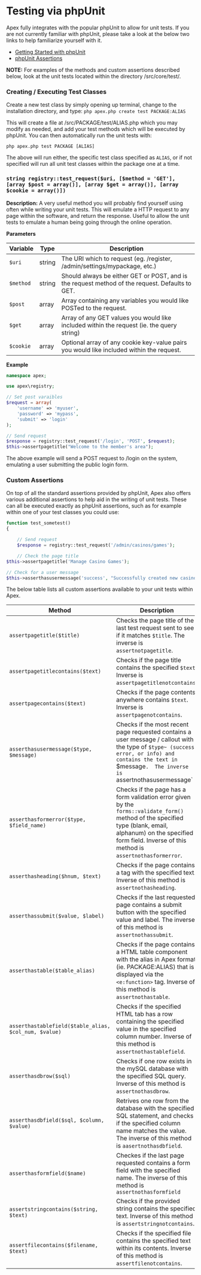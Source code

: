 
# Testing via phpUnit

Apex fully integrates with the popular phpUnit to allow for unit tests.  If you are not currently 
familiar with phpUnit, please take a look at the below two links to help familiarize yourself with it.

* [Getting Started with phpUnit](https://phpunit.de/getting-started/phpunit-7.html)
* [phpUnit Assertions](https://phpunit.readthedocs.io/en/8.0/assertions.html)

**NOTE:** For examples of the methods and custom assertions described below, look at the unit tests located 
within the directory /src/core/test/.


### Creating / Executing Test Classes

Create a new test class by simply opening up terminal, change to the installation directory, and type:
`php apex.php create test PACKAGE:ALIAS`

This will create a file at /src/PACKAGE/test/ALIAS.php which you may modify as needed, and add your test methods which will be 
executed by phpUnit.  You can then automatically run the unit tests with:

`php apex.php test PACKAGE [ALIAS]`

The above will run either, the specific test class specified as `ALIAS`, or if not specified will run all unit test classes within the package one at a time.



### `string registry::test_request($uri, [$method = 'GET'], [array $post = array()], [array $get = array()], [array $cookie = array()])`

**Description:** A very useful method you will probably find yourself using often while writing your unit tests.  This will emulate a HTTP request to any page 
within the software, and return the response.  Useful to allow the unit tests to emulate a human being going through the online operation.

**Parameters**

Variable | Type | Description
------------- |------------- |------------- 
`$uri` | string | The URI which to request (eg. /register, /admin/settings/mypackage, etc.)
`$method` | string | Should always be either GET or POST, and is the request method of the request.  Defaults to GET.
`$post` | array | Array containing any variables you would like POSTed to the request.
`$get` | array | Array of any GET values you would like included within the request (ie. the query string)
`$cookie` | array | Optional array of any cookie key-value pairs you would like included within the request.


**Example**

~~~php
namespace apex;

use apex\registry;

// Set post varaibles
$request = array(
    'username' => 'myuser', 
    'password' => 'mypass', 
    'submit' => 'login'
);

// Send request
$response = registry::test_request('/login', 'POST', $request);
$this->assertpagetitle("Welcome to the member's area");
~~~

The above example will send a POST request to /login on the system, emulating a user submitting the public login form.


### Custom Assertions

On top of all the standard assertions provided by phpUnit, Apex also offers various additional assertions to help aid 
in the writing of unit tests.  These can all be executed exactly as phpUnit assertions, such as for example within one of your test classes you 
could use:

~~~php
function test_sometest()
{

    // Send request
    $response = registry::test_request('/admin/casinos/games');

    // Check the page title
$this->assertpagetitle('Manage Casino Games');

// Check for a user message
$this->asserthasusermessage('success', "Successfully created new casino game");
~~~

The below table lists all custom assertions available to your unit tests within Apex.


Method | Description
------------- |------------- 
`assertpagetitle($title)` | Checks the page title of the last test request sent to see if it matches `$title`.  The inverse is `assertnotpagetitle`.
`assertpagetitlecontains($text)` | Checks if the page title contains the specified `$text`.  Inverse is `assertpagetitlenotcontains`.
`assertpagecontains($text)` | Checks if the page contents anywhere contains `$text`.  Inverse is `assertpagenotcontains`.
`asserthasusermessage($type, $message)` | Checks if the most recent page requested contains a user message / callout with the type of `$type~ (success, error, or info) and contains the text in `$message`.  The inverse is `assertnothasusermessage`
`asserthasformerror($type, $field_name)` | Checks if the page has a form validation error given by the `forms::validate_form()` method of the specified type (blank, email, alphanum) on the specified form field.  Inverse of this method is `assertnothasformerror`.
`asserthasheading($hnum, $text)` | Checks if the page contains a <hX> tag with the specified text.  Inverse of this method is `assertnothasheading`.
`asserthassubmit($value, $label)` | Checks if the last requested page contains a submit button with the specified value and label.  The inverse of this method is `assertnothassubmit`.
`asserthastable($table_alias)` | Checks if the page contains a HTML table component with the alias in Apex format (ie. PACKAGE:ALIAS) that is displayed via the `<e:function>` tag.  Inverse of this method is `assertnothastable`.
`asserthastablefield($table_alias, $col_num, $value)` | Checks if the specified HTML tab has a row containing the specified value in the specified column number.  Inverse of this method is `assertnothastablefield`.
`asserthasdbrow($sql)` | Checks if one row exists in the mySQL database with the specified SQL query.  Inverse of this method is `assertnothasdbrow`.
`asserthasdbfield($sql, $column, $value)` | Retrives one row from the database with the specified SQL statement, and checks if the specified column name matches the value.  The inverse of this method is `aasertnothasdbfield`.
`asserthasformfield($name)` | Checkes if the last page requested contains a form field with the specified name.  The inverse of this method is `assertnothasformfield`
`assertstringcontains($string, $text)` | Checks if the provided string contains the specified text.  Inverse of this method is `assertstringnotcontains`.
`assertfilecontains($filename, $text)` | Checks if the specified file contains the specified text within its contents.  Inverse of this method is `assertfilenotcontains`.





